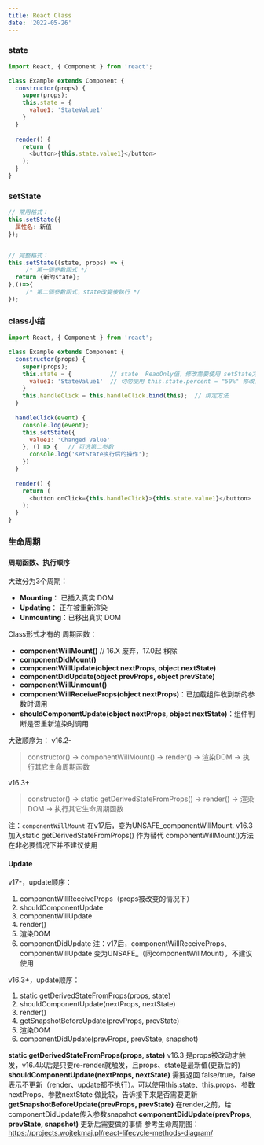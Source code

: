 ```yaml
---
title: React Class
date: '2022-05-26'
---
```


<!-- # React Class -->

### state

```javascript
import React, { Component } from 'react';

class Example extends Component {
  constructor(props) {
    super(props);
    this.state = {
      value1: 'StateValue1'
    }
  }
  
  render() {
    return (
      <button>{this.state.value1}</button>
    );
  }
}
```

### setState
```javascript
// 常用格式：
this.setState({
  属性名: 新值
});


// 完整格式：
this.setState((state, props) => {
     /* 第一個參數函式 */
  return {新的state};
},()=>{
     /* 第二個參數函式，state改變後執行 */
});
```

### class小结
```javascript
import React, { Component } from 'react';

class Example extends Component {
  constructor(props) {
    super(props);
    this.state = {           // state  ReadOnly值，修改需要使用 setState方法
      value1: 'StateValue1'  // 切勿使用 this.state.percent = "50%" 修改，是不会生效的
    }
    this.handleClick = this.handleClick.bind(this);  // 绑定方法
  }
  
  handleClick(event) {
    console.log(event);
    this.setState({
      value1: 'Changed Value'
    }, () => {   // 可选第二参数
      console.log('setState执行后的操作');
    })
  }
  
  render() {
    return (
      <button onClick={this.handleClick}>{this.state.value1}</button>
    );
  }
}
```

### 生命周期
#### 周期函数、执行顺序
大致分为3个周期：
- **Mounting**：  已插入真实 DOM
- **Updating**：  正在被重新渲染
- **Unmounting**：已移出真实 DOM

Class形式才有的 周期函数：
- **componentWillMount()**    // 16.X 废弃，17.0起 移除
- **componentDidMount()**
- **componentWillUpdate(object nextProps, object nextState)**
- **componentDidUpdate(object prevProps, object prevState)**
- **componentWillUnmount()**
- **componentWillReceiveProps(object nextProps)**：已加载组件收到新的参数时调用
- **shouldComponentUpdate(object nextProps, object nextState)**：组件判断是否重新渲染时调用

大致顺序为：
v16.2-
> constructor() -> componentWillMount() -> render() -> 渲染DOM -> 执行其它生命周期函数

v16.3+
> constructor() -> static getDerivedStateFromProps() -> render() -> 渲染DOM -> 执行其它生命周期函数

注：`componentWillMount` 在v17后，变为UNSAFE_componentWillMount.
v16.3加入static getDerivedStateFromProps() 作为替代
componentWillMount()方法 在非必要情况下并不建议使用

#### Update
v17-，update顺序：
1. componentWillReceiveProps（props被改变的情况下）
2. shouldComponentUpdate
3. componentWillUpdate
4. render()
5. 渲染DOM
6. componentDidUpdate
注：v17后，componentWillReceiveProps、componentWillUpdate 变为UNSAFE_（同componentWillMount），不建议使用

v16.3+，update顺序：
1. static getDerivedStateFromProps(props, state)
2. shouldComponentUpdate(nextProps, nextState)
3. render()
4. getSnapshotBeforeUpdate(prevProps, prevState)
5. 渲染DOM
6. componentDidUpdate(prevProps, prevState, snapshot)

**static getDerivedStateFromProps(props, state)** v16.3 是props被改动才触发，v16.4以后是只要re-render就触发，且props、state是最新值(更新后的)
**shouldComponentUpdate(nextProps, nextState)** 需要返回 false/true，false表示不更新（render、update都不执行）。可以使用this.state、this.props、参数nextProps、参数nextState 做比较，告诉接下来是否需要更新
**getSnapshotBeforeUpdate(prevProps, prevState)** 在render之前，给componentDidUpdate传入参数snapshot
**componentDidUpdate(prevProps, prevState, snapshot)** 更新后需要做的事情
参考生命周期图：https://projects.wojtekmaj.pl/react-lifecycle-methods-diagram/